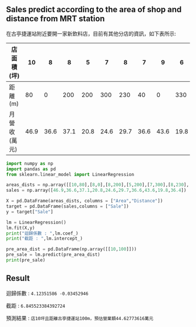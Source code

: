 ## Sales predict according to the area of shop and distance from MRT station
在古亭捷運站附近要開一家新飲料店，目前有其他分店的資訊，如下表所示:

|店面積(坪)|10|8|8|5|7|8|7|9|6|9|
|-|-|-|-|-|-|-|-|-|-|-|
|距離(m)|80|0|200|200|300|230|40|0|330|180|
|月營收(萬元)|46.9|36.6|37.1|20.8|24.6|29.7|36.6|43.6|19.8|36.4|

```python
import numpy as np
import pandas as pd
from sklearn.linear_model import LinearRegression

areas_dists = np.array([[10,80],[8,0],[8,200],[5,200],[7,300],[8,230],[7,40],[9,0],[6,330],[9,180]])
sales = np.array([46.9,36.6,37.1,20.8,24.6,29.7,36.6,43.6,19.8,36.4])

X = pd.DataFrame(areas_dists, columns = ["Area","Distance"])
target = pd.DataFrame(sales,columns = ["Sale"])
y = target["Sale"]

lm = LinearRegression()
lm.fit(X,y)
print("迴歸係數 : ",lm.coef_)
print("截距 : ",lm.intercept_)

pre_area_dist = pd.DataFrame(np.array([[10,100]]))
pre_sale = lm.predict(pre_area_dist)
print(pre_sale)
```

## Result
迴歸係數 :  `4.12351586 -0.03452946`

截距 :  `6.845523384392724`

預測結果 : `店10坪且距離古亭捷運站100m，預估營業額44.62773616萬元`
